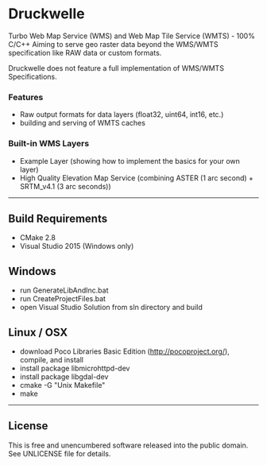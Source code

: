 # Druckwelle #

Turbo Web Map Service (WMS) and Web Map Tile Service (WMTS) - 100% C/C++
Aiming to serve geo raster data beyond the WMS/WMTS specification like RAW data or custom formats.

Druckwelle does not feature a full implementation of WMS/WMTS Specifications.

### Features ###

 * Raw output formats for data layers (float32, uint64, int16, etc.)
 * building and serving of WMTS caches

### Built-in WMS Layers ###

 * Example Layer (showing how to implement the basics for your own layer)
 * High Quality Elevation Map Service (combining ASTER (1 arc second) + SRTM_v4.1 (3 arc seconds))

---

## Build Requirements ##

 * CMake 2.8
 * Visual Studio 2015 (Windows only)

## Windows ##

 * run GenerateLibAndInc.bat
 * run CreateProjectFiles.bat
 * open Visual Studio Solution from sln directory and build

## Linux / OSX ##

 * download Poco Libraries Basic Edition (http://pocoproject.org/), compile, and install
 * install package libmicrohttpd-dev
 * install package libgdal-dev
 * cmake -G "Unix Makefile"
 * make

---

## License ##

This is free and unencumbered software released into the public domain. See UNLICENSE file for details.
